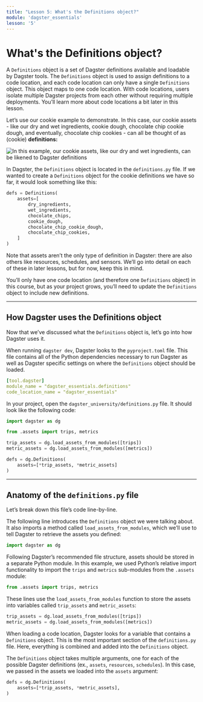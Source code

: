 ```yaml
---
title: "Lesson 5: What's the Definitions object?"
module: 'dagster_essentials'
lesson: '5'
---
```


# What's the Definitions object?

A `Definitions` object is a set of Dagster definitions available and loadable by Dagster tools. The `Definitions` object is used to assign definitions to a code location, and each code location can only have a single `Definitions` object. This object maps to one code location. With code locations, users isolate multiple Dagster projects from each other without requiring multiple deployments. You’ll learn more about code locations a bit later in this lesson.

Let’s use our cookie example to demonstrate. In this case, our cookie assets - like our dry and wet ingredients, cookie dough, chocolate chip cookie dough, and eventually, chocolate chip cookies - can all be thought of as (cookie) **definitions:**

![In this example, our cookie assets, like our dry and wet ingredients, can be likened to Dagster definitions](/images/dagster-essentials/lesson-5/cookie-definitions.png)

In Dagster, the `Definitions` object is located in the `definitions.py` file. If we wanted to create a `Definitions` object for the cookie definitions we have so far, it would look something like this:

```python
defs = Definitions(
    assets=[
        dry_ingredients,
        wet_ingredients,
        chocolate_chips,
        cookie_dough,
        chocolate_chip_cookie_dough,
        chocolate_chip_cookies,
    ]
)
```

Note that assets aren’t the only type of definition in Dagster: there are also others like resources, schedules, and sensors. We’ll go into detail on each of these in later lessons, but for now, keep this in mind.

You’ll only have one code location (and therefore one `Definitions` object) in this course, but as your project grows, you’ll need to update the `Definitions` object to include new definitions.

---

## How Dagster uses the Definitions object

Now that we’ve discussed what the `Definitions` object is, let’s go into how Dagster uses it.

When running `dagster dev`, Dagster looks to the `pyproject.toml` file. This file contains all of the Python dependencies necessary to run Dagster as well as Dagster specific settings on where the `Definitions` object should be loaded.

```yaml
[tool.dagster]
module_name = "dagster_essentials.definitions"
code_location_name = "dagster_essentials"
```

In your project, open the `dagster_university/definitions.py` file. It should look like the following code:

```python
import dagster as dg

from .assets import trips, metrics

trip_assets = dg.load_assets_from_modules([trips])
metric_assets = dg.load_assets_from_modules([metrics])

defs = dg.Definitions(
    assets=[*trip_assets, *metric_assets]
)
```

---

## Anatomy of the `definitions.py` file

Let’s break down this file’s code line-by-line.

The following line introduces the `Definitions` object we were talking about. It also imports a method called `load_assets_from_modules`, which we’ll use to tell Dagster to retrieve the assets you defined:

```python
import dagster as dg
```

Following Dagster’s recommended file structure, assets should be stored in a separate Python module. In this example, we used Python’s relative import functionality to import the `trips` and `metrics` sub-modules from the `.assets` module:

```python
from .assets import trips, metrics
```

These lines use the `load_assets_from_modules` function to store the assets into variables called `trip_assets` and `metric_assets`:

```python
trip_assets = dg.load_assets_from_modules([trips])
metric_assets = dg.load_assets_from_modules([metrics])
```

When loading a code location, Dagster looks for a variable that contains a `Definitions` object. This is the most important section of the `definitions.py` file. Here, everything is combined and added into the `Definitions` object.

The `Definitions` object takes multiple arguments, one for each of the possible Dagster definitions (ex., `assets`, `resources`, `schedules`). In this case, we passed in the assets we loaded into the `assets` argument:

```python
defs = dg.Definitions(
    assets=[*trip_assets, *metric_assets],
)
```
